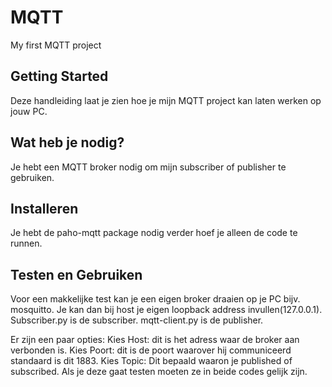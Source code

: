 # MQTT
My first MQTT project

## Getting Started
Deze handleiding laat je zien hoe je mijn MQTT project kan laten werken op jouw PC.

## Wat heb je nodig?
Je hebt een MQTT broker nodig om mijn subscriber of publisher te gebruiken.

## Installeren
Je hebt de paho-mqtt package nodig verder hoef je alleen de code te runnen.

## Testen en Gebruiken
Voor een makkelijke test kan je een eigen broker draaien op je PC bijv. mosquitto. 
Je kan dan bij host je eigen loopback address invullen(127.0.0.1).
Subscriber.py is de subscriber.
mqtt-client.py is de publisher.

Er zijn een paar opties:
Kies Host: dit is het adress waar de broker aan verbonden is.
Kies Poort: dit is de poort waarover hij communiceerd standaard is dit 1883.
Kies Topic: Dit bepaald waaron je published of subscribed. Als je deze gaat testen moeten ze in beide codes gelijk zijn.

